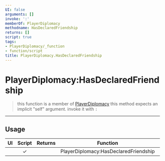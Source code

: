```yaml
---
UI: false
arguments: []
invoke: ':'
memberOf: PlayerDiplomacy
methodname: HasDeclaredFriendship
returns: []
script: true
tags:
- PlayerDiplomacy/_function
- function/script
title: PlayerDiplomacy.HasDeclaredFriendship
---
```

# PlayerDiplomacy:HasDeclaredFriendship
> this function is a member of [PlayerDiplomacy](civ-6/lua/PlayerDiplomacy.md)
> this method expects an implicit "self" argument. invoke it with `:`
-----
## Usage
|  UI | Script | Returns | Function | Arguments |
|:---:|:------:|-------:|:--------:|:---------|
| |✓||PlayerDiplomacy:HasDeclaredFriendship||
